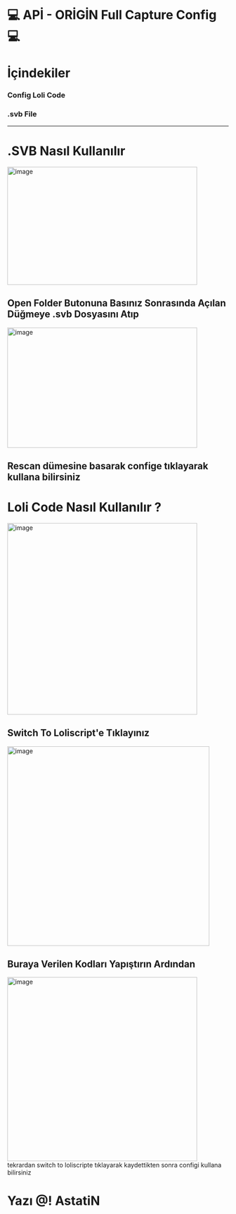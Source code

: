 #  :computer: APİ - ORİGİN Full Capture Config :computer:

# İçindekiler
### Config Loli Code
### .svb File
----------
# .SVB Nasıl Kullanılır

<img src="https://imgyukle.com/f/2022/06/10/VSAU7N.png" alt="image" width="1092" height="678" data-is360="0" data-load="full" class="" style="width: 432px; height: 268.22px;">

## Open Folder Butonuna Basınız Sonrasında Açılan Düğmeye .svb Dosyasını Atıp
<img src="https://imgyukle.com/f/2022/06/10/VSAbE6.png" alt="image" width="1108" height="701" data-is360="0" data-load="full" class="" style="width: 432px; height: 273.314px;">

## Rescan dümesine basarak confige tıklayarak kullana bilirsiniz


# Loli Code Nasıl Kullanılır ?

<img src="https://imgyukle.com/f/2022/06/10/VS0y40.png" alt="image" width="687" height="691" data-is360="0" data-load="full" class="cursor-zoom-out" style="width: 432px; height: 434.515px; display: block;">

## Switch To Loliscript'e Tıklayınız

<img src="https://imgyukle.com/f/2022/06/10/VSApGS.png" alt="image" width="702" height="692" data-is360="0" data-load="full" class="cursor-zoom-in" style="width: 459.546px; height: 453px;">

## Buraya Verilen Kodları Yapıştırın Ardından

<img src="https://imgyukle.com/f/2022/06/10/VSAz8t.png" alt="image" width="702" height="679" data-is360="0" data-load="full" class="cursor-zoom-in" style="width: 432px; height: 417.846px; display: block;">
tekrardan switch to loliscripte tıklayarak kaydettikten sonra configi kullana bilirsiniz

# Yazı @! AstatiN
